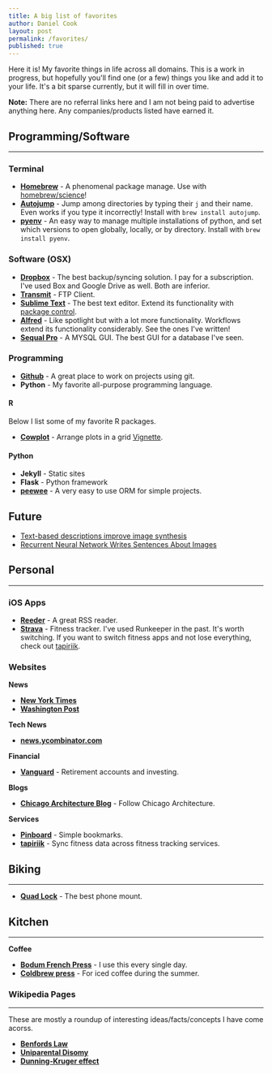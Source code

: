 ```yaml
---
title: A big list of favorites
author: Daniel Cook
layout: post
permalink: /favorites/
published: true
---
```


Here it is! My favorite things in life across all domains. This is a work in progress, but hopefully you'll find one (or a few) things you like and add it to your life. It's a bit sparse currently, but it will fill in over time. 

__Note:__ There are no referral links here and I am not being paid to advertise anything here. Any companies/products listed have earned it.


## Programming/Software

----

### Terminal

* __[Homebrew](http://brew.sh/)__ - A phenomenal package manage. Use with [homebrew/science](https://github.com/Homebrew/homebrew-science)!
* __[Autojump](https://github.com/wting/autojump)__ - Jump among directories by typing their `j` and their name. Even works if you type it incorrectly! Install with `brew install autojump`.
* __[pyenv](https://github.com/yyuu/pyenv)__ - An easy way to manage multiple installations of python, and set which versions to open globally, locally, or by directory. Install with `brew install pyenv`. 

### Software (OSX)

* __[Dropbox](http://www.dropbox.com)__ - The best backup/syncing solution. I pay for a subscription. I've used Box and Google Drive as well. Both are inferior.
* __[Transmit](https://panic.com/transmit/)__ - FTP Client.
* __[Sublime Text](https://www.sublimetext.com/)__ - The best text editor. Extend its functionality with [package control](https://packagecontrol.io/).
* __[Alfred](https://www.alfredapp.com/)__ - Like spotlight but with a lot more functionality. Workflows extend its functionality considerably. See the ones I've written!
* __[Sequal Pro](https://www.sequelpro.com/)__ - A MYSQL GUI. The best GUI for a database I've seen. 

### Programming

* __[Github](http://www.github.com)__ - A great place to work on projects using git.
* __Python__ - My favorite all-purpose programming language.

#### R

Below I list some of my favorite R packages.

* __[Cowplot](https://github.com/wilkelab/cowplot)__ - Arrange plots in a grid [Vignette](https://cran.r-project.org/web/packages/cowplot/vignettes/introduction.html).

#### Python

* __Jekyll__ - Static sites
* __Flask__ - Python framework
* __[peewee](http://docs.peewee-orm.com/)__ - A very easy to use ORM for simple projects.

## Future

* [Text-based descriptions improve image synthesis](https://www.youtube.com/watch?v=rAbhypxs1qQ)
* [Recurrent Neural Network Writes Sentences About Images](https://www.youtube.com/watch?v=e-WB4lfg30M)

## Personal
----


### iOS Apps

* __[Reeder](http://reederapp.com/)__ - A great RSS reader.
* __[Strava](http://www.strava.com)__ - Fitness tracker. I've used Runkeeper in the past. It's worth switching. If you want to switch fitness apps and not lose everything, check out [tapiriik](https://tapiriik.com/).

### Websites

__News__

* __[New York Times](http://www.nyt.com)__
* __[Washington Post](http://www.washingtonpost.com)__

__Tech News__

* __[news.ycombinator.com](news.ycombinator.com)__

__Financial__

* __[Vanguard](http://www.vanguard.com)__ - Retirement accounts and investing.

__Blogs__

* __[Chicago Architecture Blog](http://www.chicagoarchitecture.org/)__ - Follow Chicago Architecture.

__Services__

* __[Pinboard](http://pinboard.in/)__ - Simple bookmarks.
* __[tapiriik](https://tapiriik.com/)__ - Sync fitness data across fitness tracking services.


## Biking

----

* __[Quad Lock](https://www.quadlockcase.com/)__ - The best phone mount.

## Kitchen

----

__Coffee__

* __[Bodum French Press](https://www.amazon.com/gp/product/B0093EPC3O/)__ - I use this every single day.
* __[Coldbrew press](https://www.amazon.com/gp/product/B003NG922U)__ - For iced coffee during the summer.

### Wikipedia Pages

----

These are mostly a roundup of interesting ideas/facts/concepts I have come acorss.

* __[Benfords Law](https://en.wikipedia.org/wiki/Benfords_law)__
* __[Uniparental Disomy](https://en.wikipedia.org/wiki/Uniparental_disomy)__
* __[Dunning-Kruger effect](https://en.wikipedia.org/wiki/Dunning-Kruger_effect)__

